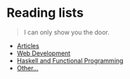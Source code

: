 # Reading lists

> I can only show you the door.

- [Articles](articles.md)
- [Web Development](web.md)
- [Haskell and Functional Programming](haskell.md)
- [Other...](other.md)
